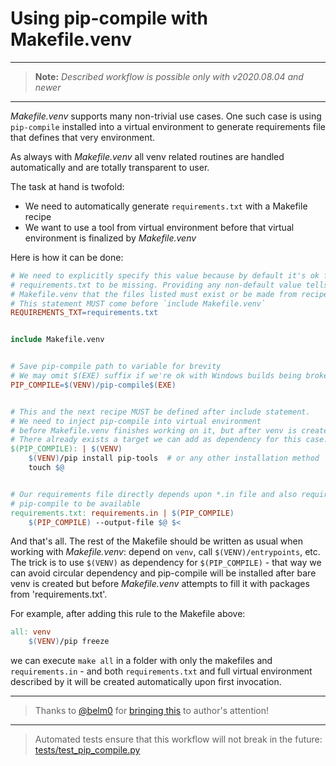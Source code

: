# Using pip-compile with Makefile.venv

---

> **Note:** *Described workflow is possible only with v2020.08.04 and newer*

---

*Makefile.venv* supports many non-trivial use cases. One such case is using
`pip-compile` installed into a virtual environment to generate requirements
file that defines that very environment.

As always with *Makefile.venv* all venv related routines are handled
automatically and are totally transparent to user.

The task at hand is twofold:

- We need to automatically generate `requirements.txt` with a Makefile recipe
- We want to use a tool from virtual environment before that virtual
  environment is finalized by *Makefile.venv*

Here is how it can be done:

```Makefile
# We need to explicitly specify this value because by default it's ok for
# requirements.txt to be missing. Providing any non-default value tells
# Makefile.venv that the files listed must exist or be made from recipe.
# This statement MUST come before `include Makefile.venv`
REQUIREMENTS_TXT=requirements.txt


include Makefile.venv


# Save pip-compile path to variable for brevity
# We may omit $(EXE) suffix if we're ok with Windows builds being broken
PIP_COMPILE=$(VENV)/pip-compile$(EXE)


# This and the next recipe MUST be defined after include statement.
# We need to inject pip-compile into virtual environment
# before Makefile.venv finishes working on it, but after venv is created.
# There already exists a target we can add as dependency for this case:
$(PIP_COMPILE): | $(VENV)
	$(VENV)/pip install pip-tools  # or any other installation method
	touch $@


# Our requirements file directly depends upon *.in file and also requires
# pip-compile to be available
requirements.txt: requirements.in | $(PIP_COMPILE)
	$(PIP_COMPILE) --output-file $@ $<
```

And that's all. The rest of the Makefile should be written as usual when
working with *Makefile.venv*: depend on `venv`, call `$(VENV)/entrypoints`,
etc. The trick is to use `$(VENV)` as dependency for `$(PIP_COMPILE)` - that
way we can avoid circular dependency and pip-compile will be installed after
bare venv is created but before *Makefile.venv* attempts to fill it with
packages from 'requirements.txt'.

For example, after adding this rule to the Makefile above:

```Makefile
all: venv
    $(VENV)/pip freeze
```

we can execute `make all` in a folder with only the makefiles and
`requirements.in` - and both `requirements.txt` and full virtual environment
described by it will be created automatically upon first invocation.

---

> Thanks to [@belm0] for [bringing this](https://github.com/sio/Makefile.venv/issues/8)
> to author's attention!

[@belm0]: https://github.com/belm0

---

> Automated tests ensure that this workflow will not break in the future:
> [tests/test_pip_compile.py]

[tests/test_pip_compile.py]: ../tests/test_pip_compile.py

